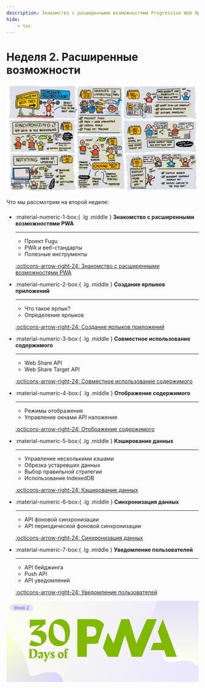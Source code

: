 ```yaml
---
description: Знакомство с расширенными возможностями Progressive Web Apps, Создание ярлыков приложений, Совместное использование содержимого, Отображение содержимого, Кэширование данных, Синхронизация данных, Уведомление пользователей об обновлениях
hide:
    - toc
---
```


# Неделя 2. Расширенные возможности

![Визуальное руководство по неделе расширенных возможностей](_media/week2-roadmap.png)

Что мы рассмотрим на второй неделе:

<div class="grid cards" style="margin-top: 1.6em" markdown>

-   :material-numeric-1-box:{ .lg .middle } **Знакомство с расширенными возможностями PWA**

    ***

    -   Проект Fugu
    -   PWA и веб-стандарты
    -   Полезные инструменты

    [:octicons-arrow-right-24: Знакомство с расширенными возможностями PWA](01.md)

-   :material-numeric-2-box:{ .lg .middle } **Создание ярлыков приложений**

    ***

    -   Что такое ярлык?
    -   Определение ярлыков

    [:octicons-arrow-right-24: Создание ярлыков приложений](02.md)

-   :material-numeric-3-box:{ .lg .middle } **Совместное использование содержимого**

    ***

    -   Web Share API
    -   Web Share Target API

    [:octicons-arrow-right-24: Совместное использование содержимого](03.md)

-   :material-numeric-4-box:{ .lg .middle } **Отображение содержимого**

    ***

    -   Режимы отображения
    -   Управление окнами API наложения

    [:octicons-arrow-right-24: Отображение содержимого](04.md)

-   :material-numeric-5-box:{ .lg .middle } **Кэширование данных**

    ***

    -   Управление несколькими кэшами
    -   Обрезка устаревших данных
    -   Выбор правильной стратегии
    -   Использование IndexedDB

    [:octicons-arrow-right-24: Кэширование данных](05.md)

-   :material-numeric-6-box:{ .lg .middle } **Синхронизация данных**

    ***

    -   API фоновой синхронизации
    -   API периодической фоновой синхронизации

    [:octicons-arrow-right-24: Синхронизация данных](06.md)

-   :material-numeric-7-box:{ .lg .middle } **Уведомление пользователей**

    ***

    -   API бейджинга
    -   Push API
    -   API уведомлений

    [:octicons-arrow-right-24: Уведомление пользователей](07.md)

</div>

![Визуальное руководство по неделе основных концепций!](_media/week2-banner.png)
